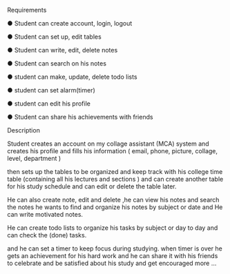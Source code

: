 Requirements

●	Student can create account, login, logout 

●	Student can set up, edit tables

●	Student can write, edit, delete notes

●	Student can search on his notes 

●	student can make, update, delete todo lists

●	student can set alarm(timer) 

●	student can edit his profile 

●	Student can share his achievements with friends 


Description

Student creates an account on my collage assistant (MCA) system and creates his profile and fills his information ( email, phone, picture, collage, level, department )

then sets up the tables to be organized and keep track with his college time table (containing all his lectures and sections ) and can create another table for his study schedule  and can edit or delete the table later.

He can also create note, edit  and delete ,he can  view his notes and search the notes he wants to find and  organize his notes by subject or date and He can write motivated notes.


He can create todo lists to organize his tasks by subject or day to day and can check the (done) tasks.

 and he can set a timer to keep focus during studying.  when timer is over he gets an  achievement for his hard work and he can  share it with his friends to celebrate and be satisfied about his study  and get encouraged more … 



